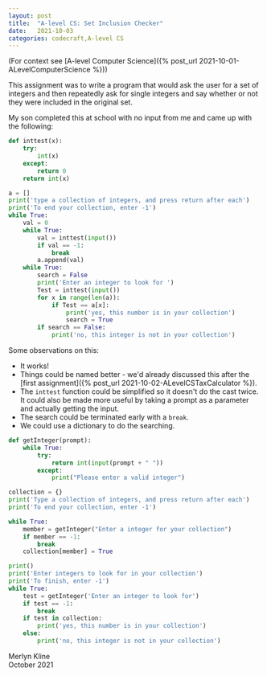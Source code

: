 ```yaml
---
layout: post
title:  "A-level CS: Set Inclusion Checker"
date:   2021-10-03
categories: codecraft,A-level CS
---
```

(For context see [A-level Computer Science]({% post_url 2021-10-01-ALevelComputerScience %}))

This assignment was to write a program that would ask the user for a set of integers and then repeatedly ask for single integers and say whether or not they were included in the original set.

My son completed this at school with no input from me and came up with the following:

```python
def inttest(x):
    try:
        int(x)
    except:
        return 0
    return int(x)

a = []
print('type a collection of integers, and press return after each')
print('To end your collection, enter -1')
while True:
    val = 0
    while True:
        val = inttest(input())
        if val == -1:
            break
        a.append(val)
    while True:
        search = False
        print('Enter an integer to look for ')
        Test = inttest(input())
        for x in range(len(a)):
            if Test == a[x]:
                print('yes, this number is in your collection')
                search = True
        if search == False:
            print('no, this integer is not in your collection')
```

Some observations on this:

* It works!
* Things could be named better - we'd already discussed this after the [first assignment]({% post_url 2021-10-02-ALevelCSTaxCalculator %}).
* The `inttest` function could be simplified so it doesn't do the cast twice. It could also be made more useful by taking a prompt as a parameter and actually getting the input.
* The search could be terminated early with a `break`.
* We could use a dictionary to do the searching.

```python
def getInteger(prompt):
    while True:
        try:
            return int(input(prompt + " "))
        except:
            print("Please enter a valid integer")

collection = {}
print('Type a collection of integers, and press return after each')
print('To end your collection, enter -1')

while True:
    member = getInteger("Enter a integer for your collection")
    if member == -1:
        break
    collection[member] = True

print()
print('Enter integers to look for in your collection')
print('To finish, enter -1')
while True:
    test = getInteger('Enter an integer to look for')
    if test == -1:
        break
    if test in collection:
        print('yes, this number is in your collection')
    else:
        print('no, this integer is not in your collection')
```

Merlyn Kline  
October 2021
